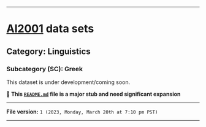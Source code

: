 
***

# [AI2001](https://github.com/seanpm2001/AI2001/) data sets

## Category: Linguistics

### Subcategory (SC): Greek

This dataset is under development/coming soon.

**🌱️ This [`README.md`](/README.md) file is a major stub and need significant expansion**

***

**File version:** `1 (2023, Monday, March 20th at 7:10 pm PST)`

***
